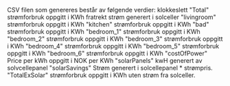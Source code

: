 

CSV filen som genereres består av følgende verdier: 
klokkeslett
"Total" strømforbruk oppgitt i KWh fratrekt strøm generert i solceller 
"livingroom" strømforbruk oppgitt i KWh
"kitchen" strømforbruk oppgitt i KWh
"bad" strømforbruk oppgitt i KWh
"bedroom_1" strømforbruk oppgitt i KWh
"bedroom_2" strømforbruk oppgitt i KWh
"bedroom_3" strømforbruk oppgitt i KWh
"bedroom_4" strømforbruk oppgitt i KWh
"bedroom_5" strømforbruk oppgitt i KWh
"bedroom_6" strømforbruk oppgitt i KWh
"costOfPower" Price per kWh oppgitt i NOK per KWh
"solarPanels" kwH generert av solvcellepanel
"solarSavings" Strøm generert i solcellepanel * strømpris.
"TotalExSolar" strømforbruk oppgitt i KWh uten strøm fra solceller. 